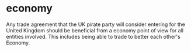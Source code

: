 economy
==========================
Any trade agreement that the UK pirate party will consider entering for the United Kingdom should be beneficial from a economy point of view for all entities involved.  This includes being able to trade to better each other's Economy.
